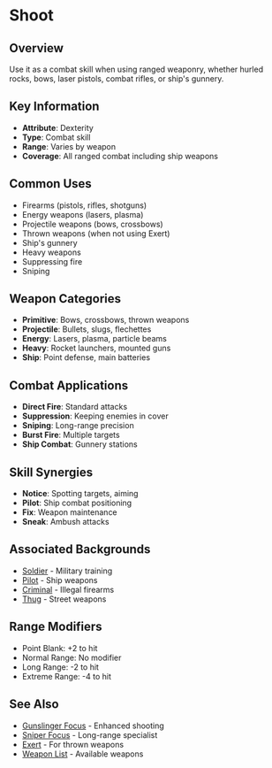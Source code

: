 # Shoot

## Overview
Use it as a combat skill when using ranged weaponry, whether hurled rocks, bows, laser pistols, combat rifles, or ship's gunnery.

## Key Information
- **Attribute**: Dexterity
- **Type**: Combat skill
- **Range**: Varies by weapon
- **Coverage**: All ranged combat including ship weapons

## Common Uses
- Firearms (pistols, rifles, shotguns)
- Energy weapons (lasers, plasma)
- Projectile weapons (bows, crossbows)
- Thrown weapons (when not using Exert)
- Ship's gunnery
- Heavy weapons
- Suppressing fire
- Sniping

## Weapon Categories
- **Primitive**: Bows, crossbows, thrown weapons
- **Projectile**: Bullets, slugs, flechettes
- **Energy**: Lasers, plasma, particle beams
- **Heavy**: Rocket launchers, mounted guns
- **Ship**: Point defense, main batteries

## Combat Applications
- **Direct Fire**: Standard attacks
- **Suppression**: Keeping enemies in cover
- **Sniping**: Long-range precision
- **Burst Fire**: Multiple targets
- **Ship Combat**: Gunnery stations

## Skill Synergies
- **Notice**: Spotting targets, aiming
- **Pilot**: Ship combat positioning
- **Fix**: Weapon maintenance
- **Sneak**: Ambush attacks

## Associated Backgrounds
- [Soldier](../backgrounds/soldier.md) - Military training
- [Pilot](../backgrounds/pilot.md) - Ship weapons
- [Criminal](../backgrounds/criminal.md) - Illegal firearms
- [Thug](../backgrounds/thug.md) - Street weapons

## Range Modifiers
- Point Blank: +2 to hit
- Normal Range: No modifier
- Long Range: -2 to hit
- Extreme Range: -4 to hit

## See Also
- [Gunslinger Focus](../foci/combat/gunslinger.md) - Enhanced shooting
- [Sniper Focus](../foci/combat/sniper.md) - Long-range specialist
- [Exert](exert.md) - For thrown weapons
- [Weapon List](../../equipment/weapons/) - Available weapons